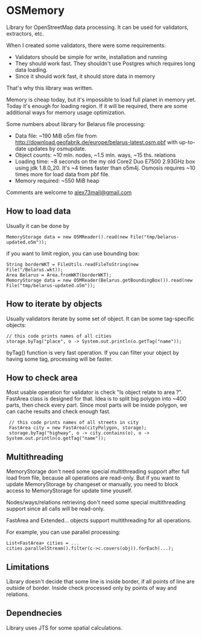 OSMemory
========

Library for OpenStreetMap data processing. It can be used for validators, extractors, etc.

When I created some validators, there were some requirements:

* Validators should be simple for write, installation and running
* They should work fast. They shouldn't use Postgres which requires long data loading.
* Since it should work fast, it should store data in memory

That's why this library was written.

Memory is cheap today, but it's impossible to load full planet in memory yet. Today it's enough for loading region.
If it will be required, there are some additional ways for memory usage optimization.

Some numbers about library for Belarus file processing:

* Data file: ~190 MiB o5m file from http://download.geofabrik.de/europe/belarus-latest.osm.pbf with up-to-date updates by osmupdate.
* Object counts: ~10 mln. nodes, ~1.5 mln. ways, ~15 ths. relations
* Loading time: ~8 seconds on the my old Core2 Duo E7500 2.93GHz box using jdk 1.8.0_20. It's ~4 times faster than o5m4j. Osmosis requires ~10 times more for load data from pbf file.
* Memory required: ~550 MiB heap

Comments are welcome to alex73mail@gmail.com

How to load data
----------------

Usually it can be done by 

    MemoryStorage data = new O5MReader().read(new File("tmp/belarus-updated.o5m"));

if you want to limit region, you can use bounding box:

    String borderWKT = FileUtils.readFileToString(new File("/Belarus.wkt));
    Area Belarus = Area.fromWKT(borderWKT);
    MemoryStorage data = new O5MReader(Belarus.getBoundingBox()).read(new File("tmp/belarus-updated.o5m"));

How to iterate by objects
-------------------------

Usually validators iterate by some set of object. It can be some tag-specific objects:

    // this code prints names of all cities
    storage.byTag("place", o -> System.out.println(o.getTag("name"));

byTag() function is very fast operation. If you can filter your object by having some tag, processing will be faster.

How to check area
-----------------

Most usable operation for validator is check "Is object relate to area ?". FastArea class is designed for that.
Idea is to split big polygon into ~400 parts, then check every part. Since most parts will be inside polygon, we can cache results and check enough fast.

     // this code prints names of all streets in city
     FastArea city = new FastArea(cityPolygon, storage);
     storage.byTag("highway", o -> city.contains(o), o -> System.out.println(o.getTag("name"));

Multithreading
--------------
MemoryStorage don't need some special multithreading support after full load from file, because all operations are read-only. But if you want to update MemoryStorage by changeset or manually, you need to block access to MemoryStorage for update time youself.

Nodes/ways/relations retrieving don't need some special multithreading support since all calls will be read-only.

FastArea and Extended... objects support multithreading for all operations.

For example, you can use parallel processing:

    List<FastArea> cities = ...
    cities.parallelStream().filter(c->c.covers(obj)).forEach(...);

Limitations
-----------

Library doesn't decide that some line is inside border, if all points of line are outside of border. Inside check processed only by points of way and relations. 

Dependnecies
------------

Library uses JTS for some spatial calculations.
